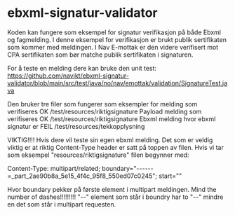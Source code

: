 # ebxml-signatur-validator
Koden kan fungere som eksempel for signatur verifikasjon på både Ebxml og fagmelding.
I denne eksempel for verifikasjon er brukt publik sertifikaten som kommer med meldingen. I Nav E-mottak er den videre verifisert mot CPA sertifikaten som bør matche 
publik sertifikaten i signaturen.

For å teste en melding dere kan bruke den unit test: https://github.com/navikt/ebxml-signatur-validator/blob/main/src/test/java/no/nav/emottak/validation/SignatureTest.java

Den bruker tre filer som fungerer som eksempler for melding som verifiseres OK /test/resources/riktigsignature
Payload melding som verifiseres OK /test/resources/riktigsignature
Ebxml melding hvor ebxml signatur er FEIL /test/resources/tekkopplysning

VIKTIG!!!! Hvis dere vil teste sin egen ebxml melding. Det som er veldig viktig er at riktig Content-Type header er satt på toppen av filen.
Hvis vi tar som eksempel "resources/riktigsignature" filen begynner med:

Content-Type: multipart/related;
	boundary="------=_part_2ae90b8a_5e15_4f4c_95f8_550ed07c0245";
	start="<soapId-241d49ce-ed1d-4919-a6fa-b65a75495ff3>"
	
Hvor boundary pekker på første element i multipart meldingen. Mind the number of dashes!!!!!!!!!  "--" element som står i boundry har to "--" mindre en det som står i multipart requesten.
